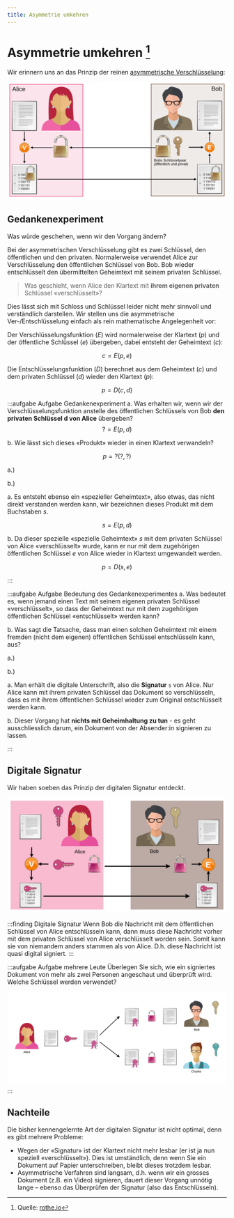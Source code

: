 ```yaml
---
title: Asymmetrie umkehren
---
```



# Asymmetrie umkehren [^1]
Wir erinnern uns an das Prinzip der reinen [asymmetrische Verschlüsselung](../04-Asymmetrisch/03-asymmetrie.md):

![](../04-Asymmetrisch/images/asymm-encryption.svg)

## Gedankenexperiment
Was würde geschehen, wenn wir den Vorgang ändern?

Bei der asymmetrischen Verschlüsselung gibt es zwei Schlüssel, den öffentlichen und den privaten. Normalerweise verwendet Alice zur Verschlüsselung den öffentlichen Schlüssel von Bob. Bob wieder entschlüsselt den übermittelten Geheimtext mit seinem privaten Schlüssel.

> Was geschieht, wenn Alice den Klartext mit **ihrem eigenen privaten** Schlüssel «verschlüsselt»?

Dies lässt sich mit Schloss und Schlüssel leider nicht mehr sinnvoll und verständlich darstellen. Wir stellen uns die asymmetrische Ver-/Entschlüsselung einfach als rein mathematische Angelegenheit vor:

Der Verschlüsselungsfunktion ($E$) wird normalerweise der Klartext ($p$) und der öffentliche Schlüssel ($e$) übergeben, dabei entsteht der Geheimtext ($c$):

$$
c = E(p, e)
$$

Die Entschlüsselungsfunktion ($D$) berechnet aus dem Geheimtext ($c$) und dem privaten Schlüssel ($d$) wieder den Klartext ($p$):

$$
p = D(c, d)
$$

:::aufgabe Aufgabe Gedankenexperiment
a. Was erhalten wir, wenn wir der Verschlüsselungsfunktion anstelle des öffentlichen Schlüssels von Bob **den privaten Schlüssel d von Alice** übergeben?
$$
? = E(p, d)
$$

b. Wie lässt sich dieses «Produkt» wieder in einen Klartext verwandeln?

$$
p = ?(?, ?)
$$

<Answer type="text" webKey="a9f45069-3876-48ad-90db-6a2d9c1aa2ad">

a.)

b.)

</Answer>

<Solution webKey="7ff60a15-ccaa-4ab4-98f5-a908c6b89c6e">

a. Es entsteht ebenso ein «spezieller Geheimtext», also etwas, das nicht direkt verstanden werden kann, wir bezeichnen dieses Produkt mit dem Buchstaben $s$.

$$
s = E(p, d)
$$

b. Da dieser spezielle «spezielle Geheimtext» $s$ mit dem privaten Schlüssel von Alice «verschlüsselt» wurde, kann er nur mit dem zugehörigen öffentlichen Schlüssel $e$ von Alice wieder in Klartext umgewandelt werden.

$$
p = D(s, e)
$$

</Solution>

:::

:::aufgabe Aufgabe Bedeutung des Gedankenexperimentes
a. Was bedeutet es, wenn jemand einen Text mit seinem eigenen privaten Schlüssel «verschlüsselt», so dass der Geheimtext nur mit dem zugehörigen öffentlichen Schlüssel «entschlüsselt» werden kann?

b. Was sagt die Tatsache, dass man einen solchen Geheimtext mit einem fremden (nicht dem eigenen) öffentlichen Schlüssel entschlüsseln kann, aus?

<Answer type="text" webKey="8a3ee7b6-2cfb-4638-ad4d-064fc920c745">

a.)

b.)

</Answer>

<Solution webKey="7ff60a15-ccaa-4ab4-98f5-a908c6b89c6e">

a. Man erhält die digitale Unterschrift, also die **Signatur** `s` von Alice. Nur Alice kann mit ihrem privaten Schlüssel das Dokument so verschlüsseln, dass es mit ihrem öffentlichen Schlüssel wieder zum Original entschlüsselt werden kann.

b. Dieser Vorgang hat **nichts mit Geheimhaltung zu tun** - es geht ausschliesslich darum, ein Dokument von der Absender:in signieren zu lassen.

</Solution>
:::

## Digitale Signatur
Wir haben soeben das Prinzip der digitalen Signatur entdeckt.


![Digitale Signatur](images/asymm-signature.svg)

:::finding Digitale Signatur
Wenn Bob die Nachricht mit dem öffentlichen Schlüssel von Alice entschlüsseln kann, dann muss diese Nachricht vorher mit dem privaten Schlüssel von Alice verschlüsselt worden sein. Somit kann sie von niemandem anders stammen als von Alice. D.h. diese Nachricht ist quasi digital signiert.
:::

:::aufgabe Aufgabe mehrere Leute
Überlegen Sie sich, wie ein signiertes Dokument von mehr als zwei Personen angeschaut und überprüft wird. Welche Schlüssel werden verwendet?

<Answer type="text" webKey="6e6c19e8-7a15-41cc-83b4-ca2987de22d1" />

<Solution webKey="7ff60a15-ccaa-4ab4-98f5-a908c6b89c6e">

![](images/hash-asymm-signature.svg)
</Solution>
:::

## Nachteile
Die bisher kennengelernte Art der digitalen Signatur ist nicht optimal, denn es gibt mehrere Probleme:
- Wegen der «Signatur» ist der Klartext nicht mehr lesbar (er ist ja nun speziell «verschlüsselt»). Dies ist umständlich, denn wenn Sie ein Dokument auf Papier unterschreiben, bleibt dieses trotzdem lesbar.
- Asymmetrische Verfahren sind langsam, d.h. wenn wir ein grosses Dokument (z.B. ein Video) signieren, dauert dieser Vorgang unnötig lange – ebenso das Überprüfen der Signatur (also das Entschlüsseln).

[^1]: Quelle: [rothe.io](https://rothe.io/?b=crypto&p=645224)